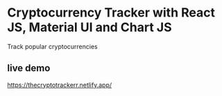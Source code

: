 # Cryptocurrency Tracker with React JS, Material UI and Chart JS

Track popular cryptocurrencies

## live demo
 https://thecryptotrackerr.netlify.app/
